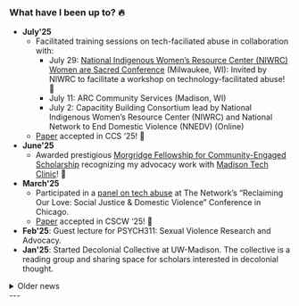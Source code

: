 ### What have I been up to? 🔥

- **July'25**
  - Facilitated training sessions on tech-faciliated abuse in collaboration with:
    - July 29: [National Indigenous Women’s Resource Center (NIWRC) Women are Sacred Conference](https://www.niwrc.org/2025-women-are-sacred-conference) (Milwaukee, WI): Invited by NIWRC to facilitate a workshop on technology-facilitated abuse! &#127882;
    - July 11: ARC Community Services (Madison, WI)
    - July 2: Capacitity Building Consortium lead by National Indigenous Women’s Resource Center (NIWRC) and National Network to End Domestic Violence (NNEDV) (Online)
  -  [Paper](#) accepted in CCS ‘25!  &#127882;
- **June'25**
  - Awarded prestigious [Morgridge Fellowship for Community-Engaged Scholarship](https://morgridge.wisc.edu/faculty-and-staff-get-connected/morgridge-fellows/) recognizing my advocacy work with [Madison Tech Clinic](https://techclinic.cs.wisc.edu/)! &#127882;
- **March'25**
  - Participated in a [panel on tech abuse](https://the-network.org/event/panel-discussion-technology-facilitated-abuse/) at The Network’s “Reclaiming Our Love: Social Justice & Domestic Violence” Conference in Chicago.
  - [Paper](#) accepted in CSCW ‘25!  &#127882;
- **Feb'25**: Guest lecture for PSYCH311: Sexual Violence Research and Advocacy.
- **Jan'25**: Started Decolonial Collective at UW-Madison. The collective is a reading group and sharing space for scholars interested in decolonial thought.

<details>
  <summary>Older news </summary>
<ul>
  <li><strong>Dec’24</strong>
    <ul>
      <li>Invited talk on <em>Technology-facilitated Abuse</em> in <a href="https://psych.wisc.edu/event/career-conversations-workshop/">Psi Chi, Psychology Career Conversations Workshop</a> at UW-Madison.</li>
      <li>Conducting an advocate training workshop on <em>Technology-facilitated Abuse</em> at <a href="https://techclinic.cs.wisc.edu/">Soujourner Family Peace Center, Milwaukee, WI</a>.</li>
      <li>Accepted review invitation for the Violence Against Women Journal. 🎊</li>
    </ul>
  </li>
  <li><strong>Nov’24</strong>
    <ul>
      <li>Going to the <a href="https://www.midwestsecurityworkshop.com/agenda.html">Midwest Security Workshop 2024</a> at Purdue University. See you there!</li>
      <li>Talk at CS Research Symposium, UW-Madison 2024.</li>
    </ul>
  </li>
  <li><strong>Aug’24</strong>
    <ul>
      <li>Excited to join the program committee as an Associate Chair for CSCW’25! 🎊</li>
      <li>Organized a focus group on <em>Technology-facilitated Colonial Violence</em> at USENIX Security’24.</li>
      <li>Awarded student grant to present at SOUPS’24 and USENIX Security’24! 🎊</li>
    </ul>
  </li>
  <li><strong>May’24</strong>
    <ul>
      <li><a href="assets/files/papers/usenix24.pdf">Paper</a> accepted at USENIX’24! 🎊</li>
      <li>Presented <a href="assets/files/papers/chilbw24.pdf">poster</a> at CHI’24.</li>
      <li>Passed PhD Qualifying exam! 🎊</li>
    </ul>
  </li>
  <li><strong>Apr’24</strong>
    <ul>
      <li>Presented poster at <a href="https://staterelations.wisc.edu/uw-madison-day-at-the-capitol/">UW-Madison’s Day at WI State Capitol!</a></li>
      <li>Presented work to <a href="https://www.doj.state.wi.us/missing-and-murdered-indigenous-women-task-force">WI DOJ MMIW Taskforce</a>.</li>
    </ul>
  </li>
  <li><strong>Feb’24</strong>
    <ul>
      <li><a href="assets/files/papers/chilbw24.pdf">Paper</a> accepted at CHI’24 (Late Breaking Work)! 🎊</li>
      <li>Paper accepted at Privacy Law Scholars Conference’24 workshop! 🎊</li>
    </ul>
  </li>
  <li><strong>Apr’23</strong>: Runners-up talk at UW-Madison CS Research Symposium’23. 🎊</li>
  <li><strong>Mar’23</strong>: Awarded a student grant to attend NDSS’23. Organized <em>Queer in Security *and</em> Privacy* discussion with <a href="https://levanhieu.com/">Hieu Le</a>.</li>
  <li>
    <p><strong>Dec’22</strong>: <a href="assets/files/papers/usec23.pdf">Paper</a> accepted in NDSS’23 (Workshop on Usable Security)! 🎊</p>
  </li>
  <li><strong>Aug’21</strong>: Started PhD in Computer Science at UW-Madison.</li>
  <li><strong>Jan’21</strong>: (assets/files/papers/272306/)Paper] accepted at USENIX’21! 🎊</li>
  <li><strong>Jan’20</strong>: Started Research Fellowship at MSR.</li>
  <li><strong>May’17</strong>: Graduated from IIIT-Delhi.</li>
  <li><strong>Jan’17</strong>
    <ul>
      <li>Paper accepted in IEEE VR’17! 🎊</li>
      <li>Poster accepted in COMSNETS’17! 🎊</li>
    </ul>
  </li>
</ul>
</details>
---